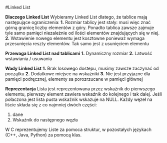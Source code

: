 #Linked List

**Dlaczego Linked List**
Wybieramy Linked List dlatego, że tablice mają następujące ograniczenia:
**1.** Rozmiar tablicy jest stały: musi więc znać górną granicę liczby elementów z góry. Ponadto tablica zawsze zajmuje tyle samo pamięci niezależnie od ilości elementów znajdujących się w niej.
**2.** Wstawienie nowego elementu jest kosztowne ponieważ wymaga przesunięcia reszty elementów. Tak samo jest z usunięciem elementu

**Przewaga Linked List nad tablicami**
**1.** Dynamiczny rozmiar
**2.** Latwość wstawiania / usuwania

**Wady Linked List**
**1.** Brak losowego dostepu, musimy zawsze zaczynać od początku
**2.** Dodatkowe miejsce na wskaźniki
**3.** Nie jest przyjazne dla pamięci podręcznej, elementy sa porozrzucane w pamięci głównej

**Reprezentacja**
Lista jest reprezentowana przez wskaźnik do pierwszego elementu, pierwszy element zawiera wskaźnik do kolejnego i tak dalej. Jeśli połaczona jest lista pusta wskaźnik wskazuje na NULL. Każdy węzeł na liście składa się z co najmniej dwóch części:
1. dane
2. Wskaźnik do następnego węzła

W C reprezentujemy Liste za pomoca struktur, w pozostałych językach (C++, Java, Python) za pomocą klas.
